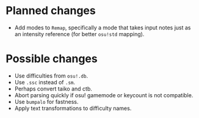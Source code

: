
# Planned changes

- Add modes to `Remap`, specifically a mode that takes input notes just as an intensity reference
    (for better `osu!std` mapping).

# Possible changes

- Use difficulties from `osu!.db`.
- Use `.ssc` instead of `.sm`.
- Perhaps convert taiko and ctb.
- Abort parsing quickly if osu! gamemode or keycount is not compatible.
- Use `bumpalo` for fastness.
- Apply text transformations to difficulty names.
